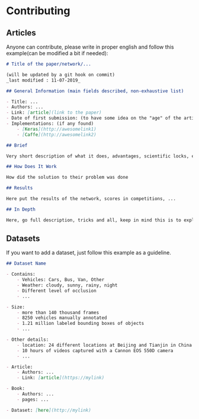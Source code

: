 # Contributing

## Articles

Anyone can contribute, please write in proper english and follow this example(can be modified a bit if needed):

```markdown
# Title of the paper/network/...

(will be updated by a git hook on commit)
_last modified : 11-07-2019_

## General Information (main fields described, non-exhaustive list)

- Title: ...
- Authors: ...
- Link: [article](link to the paper)
- Date of first submission: (to have some idea on the "age" of the article)
- Implementations: (if any found)
    - [Keras](http://awesomelink1)
    - [Caffe](http://awesomelink2)

## Brief

Very short description of what it does, advantages, scientific locks, etc

## How Does It Work

How did the solution to their problem was done

## Results

Here put the results of the network, scores in competitions, ...

## In Depth

Here, go full description, tricks and all, keep in mind this is to explain the paper, but still a summary. Simply remove if the better solution is to read the paper.
```

## Datasets

If you want to add a dataset, just follow this example as a guideline.

```markdown
## Dataset Name

- Contains:
    - Vehicles: Cars, Bus, Van, Other
    - Weather: cloudy, sunny, rainy, night
    - Different level of occlusion
    - ...

- Size:
    - more than 140 thousand frames
    - 8250 vehicles manually annotated
    - 1.21 million labeled bounding boxes of objects
    - ...

- Other details:
    - location: 24 different locations at Beijing and Tianjin in China
    - 10 hours of videos captured with a Cannon EOS 550D camera
    - ...

- Article:
    - Authors: ...
    - Link: [article](https://mylink)

- Book:
    - Authors: ...
    - pages: ...

- Dataset: [here](http://mylink)
```